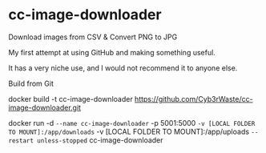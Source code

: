 # cc-image-downloader
Download images from CSV &amp; Convert PNG to JPG

My first attempt at using GitHub and making something useful. 

It has a very niche use, and I would not recommend it to anyone else. 



Build from Git

docker build -t cc-image-downloader https://github.com/Cyb3rWaste/cc-image-downloader.git



docker run -d `
  --name cc-image-downloader `
  -p 5001:5000 `
  -v [LOCAL FOLDER TO MOUNT]:/app/downloads `
  -v [LOCAL FOLDER TO MOUNT]:/app/uploads `
  --restart unless-stopped `
  cc-image-downloader
